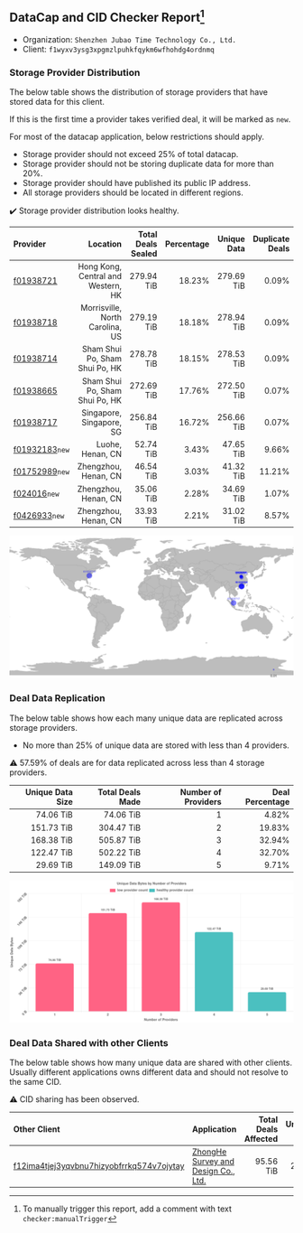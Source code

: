 ## DataCap and CID Checker Report[^1]
 - Organization: `Shenzhen Jubao Time Technology Co., Ltd.`
 - Client: `f1wyxv3ysg3xpgmzlpuhkfqykm6wfhohdg4ordnmq`
### Storage Provider Distribution
The below table shows the distribution of storage providers that have stored data for this client.

If this is the first time a provider takes verified deal, it will be marked as `new`.

For most of the datacap application, below restrictions should apply.
 - Storage provider should not exceed 25% of total datacap.
 - Storage provider should not be storing duplicate data for more than 20%.
 - Storage provider should have published its public IP address.
 - All storage providers should be located in different regions.

✔️ Storage provider distribution looks healthy.

| Provider                                                    |                           Location | Total Deals Sealed | Percentage | Unique Data | Duplicate Deals |
| :---------------------------------------------------------- | ---------------------------------: | -----------------: | ---------: | ----------: | --------------: |
| [f01938721](https://filfox.info/en/address/f01938721)       | Hong Kong, Central and Western, HK |         279.94 TiB |     18.23% |  279.69 TiB |           0.09% |
| [f01938718](https://filfox.info/en/address/f01938718)       |    Morrisville, North Carolina, US |         279.19 TiB |     18.18% |  278.94 TiB |           0.09% |
| [f01938714](https://filfox.info/en/address/f01938714)       |     Sham Shui Po, Sham Shui Po, HK |         278.78 TiB |     18.15% |  278.53 TiB |           0.09% |
| [f01938665](https://filfox.info/en/address/f01938665)       |     Sham Shui Po, Sham Shui Po, HK |         272.69 TiB |     17.76% |  272.50 TiB |           0.07% |
| [f01938717](https://filfox.info/en/address/f01938717)       |           Singapore, Singapore, SG |         256.84 TiB |     16.72% |  256.66 TiB |           0.07% |
| [f01932183](https://filfox.info/en/address/f01932183)`new`  |                   Luohe, Henan, CN |          52.74 TiB |      3.43% |   47.65 TiB |           9.66% |
| [f01752989](https://filfox.info/en/address/f01752989)`new`  |               Zhengzhou, Henan, CN |          46.54 TiB |      3.03% |   41.32 TiB |          11.21% |
| [f024016](https://filfox.info/en/address/f024016)`new`      |               Zhengzhou, Henan, CN |          35.06 TiB |      2.28% |   34.69 TiB |           1.07% |
| [f0426933](https://filfox.info/en/address/f0426933)`new`    |               Zhengzhou, Henan, CN |          33.93 TiB |      2.21% |   31.02 TiB |           8.57% |

![Provider Distribution](https://raw.githubusercontent.com/data-preservation-programs/filplus-checker-assets/main/filecoin-project/filecoin-plus-large-datasets/issues/1214/1671098872055.png)
### Deal Data Replication
The below table shows how each many unique data are replicated across storage providers.
- No more than 25% of unique data are stored with less than 4 providers.

⚠️ 57.59% of deals are for data replicated across less than 4 storage providers.

| Unique Data Size | Total Deals Made | Number of Providers | Deal Percentage |
| ---------------: | ---------------: | ------------------: | --------------: |
|        74.06 TiB |        74.06 TiB |                   1 |           4.82% |
|       151.73 TiB |       304.47 TiB |                   2 |          19.83% |
|       168.38 TiB |       505.87 TiB |                   3 |          32.94% |
|       122.47 TiB |       502.22 TiB |                   4 |          32.70% |
|        29.69 TiB |       149.09 TiB |                   5 |           9.71% |

![Replication Distribution](https://raw.githubusercontent.com/data-preservation-programs/filplus-checker-assets/main/filecoin-project/filecoin-plus-large-datasets/issues/1214/1671098872699.png)
### Deal Data Shared with other Clients
The below table shows how many unique data are shared with other clients.
Usually different applications owns different data and should not resolve to the same CID.

⚠️ CID sharing has been observed.

| Other Client                                                                                                          | Application                                                                                                          | Total Deals Affected | Unique CIDs |        Verifier |
| :-------------------------------------------------------------------------------------------------------------------- | :------------------------------------------------------------------------------------------------------------------- | -------------------: | ----------: | --------------: |
| [f12ima4tjej3yqvbnu7hizyobfrrkq574v7ojytay](https://filfox.info/en/address/f12ima4tjej3yqvbnu7hizyobfrrkq574v7ojytay) | [ZhongHe Survey and Design Co\., Ltd\.](https://github.com/filecoin-project/filecoin-plus-large-datasets/issues/310) |            95.56 TiB |       2,121 | LDN v3 multisig |

[^1]: To manually trigger this report, add a comment with text `checker:manualTrigger`
